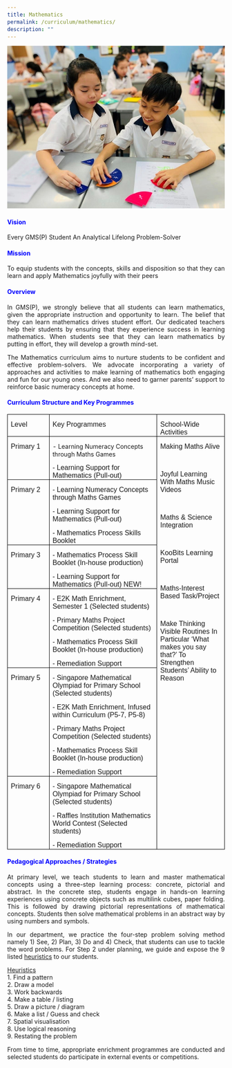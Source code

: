 ```yaml
---
title: Mathematics
permalink: /curriculum/mathematics/
description: ""
---
```

![](/images/Math%20Page%20Photo%201.jpg)

<h4 style="color:blue;">Vision</h4>

<p style="text-align: justify;">Every GMS(P) Student An Analytical Lifelong Problem-Solver</p>

<h4 style="color:blue;">Mission</h4>

<p></p><p style="text-align: justify;">To equip students with the concepts, skills and disposition so that they can learn and apply Mathematics joyfully with their peers</p>

<h4 style="color:blue;">Overview</h4>

<p></p><p style="text-align: justify;">In GMS(P), we strongly believe that all students can learn mathematics, given the appropriate instruction and opportunity to learn. The belief that they can learn mathematics drives student effort. Our dedicated teachers help their students by ensuring that they experience success in learning mathematics. When students see that they can learn mathematics by putting in effort, they will develop a growth mind-set.

</p><p style="text-align: justify;">The Mathematics curriculum aims to nurture students to be confident and effective problem-solvers. We advocate incorporating a variety of approaches and activities to make learning of mathematics both engaging and fun for our young ones. And we also need to garner parents’ support to reinforce basic numeracy concepts at home.</p>

<h4 style="color:blue;">Curriculum Structure and Key Programmes</h4>

<table style="border-collapse:collapse;border:none;mso-border-alt:solid windowtext .5pt;
 mso-yfti-tbllook:1184;mso-padding-alt:0cm 5.4pt 0cm 5.4pt" cellpadding="0" cellspacing="0" border="1" class="MsoTableGrid"><tbody><tr style="mso-yfti-irow:0;mso-yfti-firstrow:yes"><td style="width:74.75pt;border:solid windowtext 1.0pt;
  mso-border-alt:solid windowtext .5pt;padding:0cm 5.4pt 0cm 5.4pt" valign="top" width="100"><p style="margin-bottom:0cm;line-height:normal" class="MsoNormal"><span style="font-size:12.0pt;font-family:&quot;Arial&quot;,sans-serif;mso-ansi-language:
  EN-SG" lang="EN-SG">Level</span></p></td><td style="width:247.5pt;border:solid windowtext 1.0pt;
  border-left:none;mso-border-left-alt:solid windowtext .5pt;mso-border-alt:
  solid windowtext .5pt;padding:0cm 5.4pt 0cm 5.4pt" valign="top" width="330"><p style="margin-bottom:0cm;line-height:normal" class="MsoNormal"><span style="font-size:12.0pt;font-family:&quot;Arial&quot;,sans-serif;mso-ansi-language:
  EN-SG" lang="EN-SG">Key Programmes</span></p></td><td style="width:133.95pt;border:solid windowtext 1.0pt;
  border-left:none;mso-border-left-alt:solid windowtext .5pt;mso-border-alt:
  solid windowtext .5pt;padding:0cm 5.4pt 0cm 5.4pt" valign="top" width="179"><p style="margin-bottom:0cm;text-align:justify;text-justify:
  inter-ideograph;line-height:normal" class="MsoNormal"><span style="font-size:12.0pt;
  font-family:&quot;Arial&quot;,sans-serif;mso-ansi-language:EN-SG" lang="EN-SG">School-Wide Activities</span></p></td></tr><tr style="mso-yfti-irow:1"><td style="width:74.75pt;border:solid windowtext 1.0pt;
  border-top:none;mso-border-top-alt:solid windowtext .5pt;mso-border-alt:solid windowtext .5pt;
  padding:0cm 5.4pt 0cm 5.4pt" valign="top" width="100"><p style="margin-bottom:0cm;line-height:normal" class="MsoNormal"><span style="font-size:12.0pt;font-family:&quot;Arial&quot;,sans-serif;mso-ansi-language:
  EN-SG" lang="EN-SG">Primary 1</span></p></td><td style="width:247.5pt;border-top:none;border-left:
  none;border-bottom:solid windowtext 1.0pt;border-right:solid windowtext 1.0pt;
  mso-border-top-alt:solid windowtext .5pt;mso-border-left-alt:solid windowtext .5pt;
  mso-border-alt:solid windowtext .5pt;padding:0cm 5.4pt 0cm 5.4pt" valign="top" width="330"><p style="margin-bottom:0cm;line-height:normal" class="MsoNormal"><span style="font-size:12.0pt;font-family:&quot;Arial&quot;,sans-serif;mso-ansi-language:
  EN-SG" lang="EN-SG"></span>- Learning Numeracy Concepts through Maths Games</p><p style="margin-bottom:0cm;line-height:normal" class="MsoNormal"><span style="font-size:12.0pt;font-family:&quot;Arial&quot;,sans-serif;mso-ansi-language:
  EN-SG" lang="EN-SG">- Learning Support for Mathematics (Pull-out)</span></p></td><td style="width:133.95pt;border-top:none;
  border-left:none;border-bottom:solid windowtext 1.0pt;border-right:solid windowtext 1.0pt;
  mso-border-top-alt:solid windowtext .5pt;mso-border-left-alt:solid windowtext .5pt;
  mso-border-alt:solid windowtext .5pt;padding:0cm 5.4pt 0cm 5.4pt" valign="top" rowspan="6" width="179"><p style="margin-bottom:0cm;line-height:normal" class="MsoNormal"><span style="font-size:12.0pt;font-family:&quot;Arial&quot;,sans-serif;mso-ansi-language:
  EN-SG" lang="EN-SG">Making Maths Alive</span></p><p style="margin-bottom:0cm;line-height:normal" class="MsoNormal"><span style="font-size:12.0pt;font-family:&quot;Arial&quot;,sans-serif;mso-ansi-language:
  EN-SG" lang="EN-SG">&nbsp;</span></p><p style="margin-bottom:0cm;line-height:normal" class="MsoNormal"><span style="font-size:12.0pt;font-family:&quot;Arial&quot;,sans-serif;mso-ansi-language:
  EN-SG" lang="EN-SG">Joyful Learning With Maths Music Videos</span></p><p style="margin-bottom:0cm;line-height:normal" class="MsoNormal"><span style="font-size:12.0pt;font-family:&quot;Arial&quot;,sans-serif;mso-ansi-language:
  EN-SG" lang="EN-SG">&nbsp;</span></p><p style="margin-bottom:0cm;line-height:normal" class="MsoNormal"><span style="font-size:12.0pt;font-family:&quot;Arial&quot;,sans-serif;mso-ansi-language:
  EN-SG" lang="EN-SG">Maths &amp; Science Integration</span></p><p style="margin-bottom:0cm;line-height:normal" class="MsoNormal"><span style="font-size:12.0pt;font-family:&quot;Arial&quot;,sans-serif;mso-ansi-language:
  EN-SG" lang="EN-SG">&nbsp;</span></p><p style="margin-bottom:0cm;line-height:normal" class="MsoNormal"><span style="font-size:12.0pt;font-family:&quot;Arial&quot;,sans-serif;mso-ansi-language:
  EN-SG" lang="EN-SG">KooBits Learning Portal</span></p><p style="margin-bottom:0cm;line-height:normal" class="MsoNormal"><span style="font-size:12.0pt;font-family:&quot;Arial&quot;,sans-serif;mso-ansi-language:
  EN-SG" lang="EN-SG">&nbsp;</span></p><p style="margin-bottom:0cm;line-height:normal" class="MsoNormal"><span style="font-size:12.0pt;font-family:&quot;Arial&quot;,sans-serif;mso-ansi-language:
  EN-SG" lang="EN-SG">Maths-Interest Based Task/Project</span></p><p style="margin-bottom:0cm;line-height:normal" class="MsoNormal"><span style="font-size:12.0pt;font-family:&quot;Arial&quot;,sans-serif;mso-ansi-language:
  EN-SG" lang="EN-SG">&nbsp;</span></p><p style="margin-bottom:0cm;line-height:normal" class="MsoNormal"><span style="font-size:12.0pt;font-family:&quot;Arial&quot;,sans-serif;mso-ansi-language:
  EN-SG" lang="EN-SG">Make Thinking Visible Routines In Particular ‘What makes you say that?’ To Strengthen Students’ Ability to Reason</span></p><p style="margin-bottom:0cm;line-height:normal" class="MsoNormal"><span style="font-size:12.0pt;font-family:&quot;Arial&quot;,sans-serif;mso-ansi-language:
  EN-SG" lang="EN-SG">&nbsp;</span></p><p style="margin-bottom:0cm;line-height:normal" class="MsoNormal"><span style="font-size:12.0pt;font-family:&quot;Arial&quot;,sans-serif;mso-ansi-language:
  EN-SG" lang="EN-SG">&nbsp;</span></p></td></tr><tr style="mso-yfti-irow:2"><td style="width:74.75pt;border:solid windowtext 1.0pt;
  border-top:none;mso-border-top-alt:solid windowtext .5pt;mso-border-alt:solid windowtext .5pt;
  padding:0cm 5.4pt 0cm 5.4pt" valign="top" width="100"><p style="margin-bottom:0cm;line-height:normal" class="MsoNormal"><span style="font-size:12.0pt;font-family:&quot;Arial&quot;,sans-serif;mso-ansi-language:
  EN-SG" lang="EN-SG">Primary 2</span></p></td><td style="width:247.5pt;border-top:none;border-left:
  none;border-bottom:solid windowtext 1.0pt;border-right:solid windowtext 1.0pt;
  mso-border-top-alt:solid windowtext .5pt;mso-border-left-alt:solid windowtext .5pt;
  mso-border-alt:solid windowtext .5pt;padding:0cm 5.4pt 0cm 5.4pt" valign="top" width="330"><p style="margin-bottom:0cm;line-height:normal" class="MsoNormal"><span style="font-size:12.0pt;font-family:&quot;Arial&quot;,sans-serif;mso-ansi-language:
  EN-SG" lang="EN-SG">- Learning Numeracy Concepts through Maths Games</span></p><p style="margin-bottom:0cm;line-height:normal" class="MsoNormal"><span style="font-size:12.0pt;font-family:&quot;Arial&quot;,sans-serif;mso-ansi-language:
  EN-SG" lang="EN-SG">- Learning Support for Mathematics (Pull-out)</span></p><p style="margin-bottom:0cm;line-height:normal" class="MsoNormal"><span style="font-size:12.0pt;font-family:&quot;Arial&quot;,sans-serif;mso-ansi-language:
  EN-SG" lang="EN-SG">- Mathematics Process Skills Booklet</span></p></td></tr><tr style="mso-yfti-irow:3"><td style="width:74.75pt;border:solid windowtext 1.0pt;
  border-top:none;mso-border-top-alt:solid windowtext .5pt;mso-border-alt:solid windowtext .5pt;
  padding:0cm 5.4pt 0cm 5.4pt" valign="top" width="100"><p style="margin-bottom:0cm;line-height:normal" class="MsoNormal"><span style="font-size:12.0pt;font-family:&quot;Arial&quot;,sans-serif;mso-ansi-language:
  EN-SG" lang="EN-SG">Primary 3</span></p></td><td style="width:247.5pt;border-top:none;border-left:
  none;border-bottom:solid windowtext 1.0pt;border-right:solid windowtext 1.0pt;
  mso-border-top-alt:solid windowtext .5pt;mso-border-left-alt:solid windowtext .5pt;
  mso-border-alt:solid windowtext .5pt;padding:0cm 5.4pt 0cm 5.4pt" valign="top" width="330"><p style="margin-bottom:0cm;line-height:normal" class="MsoNormal"><span style="font-size:12.0pt;font-family:&quot;Arial&quot;,sans-serif;mso-ansi-language:
  EN-SG" lang="EN-SG">- Mathematics Process Skill Booklet (In-house production)</span></p><p style="margin-bottom:0cm;line-height:normal" class="MsoNormal"><span style="font-size:12.0pt;font-family:&quot;Arial&quot;,sans-serif;mso-ansi-language:
  EN-SG" lang="EN-SG">- Learning Support for Mathematics (Pull-out) NEW!</span></p></td></tr><tr style="mso-yfti-irow:4"><td style="width:74.75pt;border:solid windowtext 1.0pt;
  border-top:none;mso-border-top-alt:solid windowtext .5pt;mso-border-alt:solid windowtext .5pt;
  padding:0cm 5.4pt 0cm 5.4pt" valign="top" width="100"><p style="margin-bottom:0cm;line-height:normal" class="MsoNormal"><span style="font-size:12.0pt;font-family:&quot;Arial&quot;,sans-serif;mso-ansi-language:
  EN-SG" lang="EN-SG">Primary 4</span></p></td><td style="width:247.5pt;border-top:none;border-left:
  none;border-bottom:solid windowtext 1.0pt;border-right:solid windowtext 1.0pt;
  mso-border-top-alt:solid windowtext .5pt;mso-border-left-alt:solid windowtext .5pt;
  mso-border-alt:solid windowtext .5pt;padding:0cm 5.4pt 0cm 5.4pt" valign="top" width="330"><p style="margin-bottom:0cm;line-height:normal" class="MsoNormal"><span style="font-size:12.0pt;font-family:&quot;Arial&quot;,sans-serif;mso-ansi-language:
  EN-SG" lang="EN-SG">- E2K Math Enrichment, Semester 1 (Selected students)</span></p><p style="margin-bottom:0cm;line-height:normal" class="MsoNormal"><span style="font-size:12.0pt;font-family:&quot;Arial&quot;,sans-serif;mso-ansi-language:
  EN-SG" lang="EN-SG">- Primary Maths Project Competition (Selected students)</span></p><p style="margin-bottom:0cm;line-height:normal" class="MsoNormal"><span style="font-size:12.0pt;font-family:&quot;Arial&quot;,sans-serif;mso-ansi-language:
  EN-SG" lang="EN-SG">- Mathematics Process Skill Booklet (In-house production)</span></p><p style="margin-bottom:0cm;line-height:normal" class="MsoNormal"><span style="font-size:12.0pt;font-family:&quot;Arial&quot;,sans-serif;mso-ansi-language:
  EN-SG" lang="EN-SG">- Remediation Support</span></p></td></tr><tr style="mso-yfti-irow:5"><td style="width:74.75pt;border:solid windowtext 1.0pt;
  border-top:none;mso-border-top-alt:solid windowtext .5pt;mso-border-alt:solid windowtext .5pt;
  padding:0cm 5.4pt 0cm 5.4pt" valign="top" width="100"><p style="margin-bottom:0cm;line-height:normal" class="MsoNormal"><span style="font-size:12.0pt;font-family:&quot;Arial&quot;,sans-serif;mso-ansi-language:
  EN-SG" lang="EN-SG">Primary 5</span></p></td><td style="width:247.5pt;border-top:none;border-left:
  none;border-bottom:solid windowtext 1.0pt;border-right:solid windowtext 1.0pt;
  mso-border-top-alt:solid windowtext .5pt;mso-border-left-alt:solid windowtext .5pt;
  mso-border-alt:solid windowtext .5pt;padding:0cm 5.4pt 0cm 5.4pt" valign="top" width="330"><p style="margin-bottom:0cm;line-height:normal" class="MsoNormal"><span style="font-size:12.0pt;font-family:&quot;Arial&quot;,sans-serif;mso-ansi-language:
  EN-SG" lang="EN-SG">- Singapore Mathematical Olympiad for Primary School (Selected students)</span></p><p style="margin-bottom:0cm;line-height:normal" class="MsoNormal"><span style="font-size:12.0pt;font-family:&quot;Arial&quot;,sans-serif;mso-ansi-language:
  EN-SG" lang="EN-SG">- E2K Math Enrichment, Infused within Curriculum (P5-7, P5-8)</span></p><p style="margin-bottom:0cm;line-height:normal" class="MsoNormal"><span style="font-size:12.0pt;font-family:&quot;Arial&quot;,sans-serif;mso-ansi-language:
  EN-SG" lang="EN-SG">- Primary Maths Project Competition (Selected students)</span></p><p style="margin-bottom:0cm;line-height:normal" class="MsoNormal"><span style="font-size:12.0pt;font-family:&quot;Arial&quot;,sans-serif;mso-ansi-language:
  EN-SG" lang="EN-SG">- Mathematics Process Skill Booklet (In-house production)</span></p><p style="margin-bottom:0cm;line-height:normal" class="MsoNormal"><span style="font-size:12.0pt;font-family:&quot;Arial&quot;,sans-serif;mso-ansi-language:
  EN-SG" lang="EN-SG">- Remediation Support</span></p></td></tr><tr style="mso-yfti-irow:6;mso-yfti-lastrow:yes"><td style="width:74.75pt;border:solid windowtext 1.0pt;
  border-top:none;mso-border-top-alt:solid windowtext .5pt;mso-border-alt:solid windowtext .5pt;
  padding:0cm 5.4pt 0cm 5.4pt" valign="top" width="100"><p style="margin-bottom:0cm;line-height:normal" class="MsoNormal"><span style="font-size:12.0pt;font-family:&quot;Arial&quot;,sans-serif;mso-ansi-language:
  EN-SG" lang="EN-SG">Primary 6</span></p></td><td style="width:247.5pt;border-top:none;border-left:
  none;border-bottom:solid windowtext 1.0pt;border-right:solid windowtext 1.0pt;
  mso-border-top-alt:solid windowtext .5pt;mso-border-left-alt:solid windowtext .5pt;
  mso-border-alt:solid windowtext .5pt;padding:0cm 5.4pt 0cm 5.4pt" valign="top" width="330"><p style="margin-bottom:0cm;line-height:normal" class="MsoNormal"><span style="font-size:12.0pt;font-family:&quot;Arial&quot;,sans-serif;mso-ansi-language:
  EN-SG" lang="EN-SG">- Singapore Mathematical Olympiad for Primary School (Selected students)</span></p><p style="margin-bottom:0cm;line-height:normal" class="MsoNormal"><span style="font-size:12.0pt;font-family:&quot;Arial&quot;,sans-serif;mso-ansi-language:
  EN-SG" lang="EN-SG">- Raffles Institution Mathematics World Contest (Selected students)</span></p><p style="margin-bottom:0cm;line-height:normal" class="MsoNormal"><span style="font-size:12.0pt;font-family:&quot;Arial&quot;,sans-serif;mso-ansi-language:
  EN-SG" lang="EN-SG">- Remediation Support</span></p></td></tr></tbody></table><p></p>

<h4 style="color:blue;">Pedagogical Approaches / Strategies</h4>

<p></p><p style="text-align: justify;">At primary level, we teach students to learn and master mathematical concepts using a three-step learning process: concrete, pictorial and abstract. In the concrete step, students engage in hands-on learning experiences using concrete objects such as multilink cubes, paper folding. This is followed by drawing pictorial representations of mathematical concepts. Students then solve mathematical problems in an abstract way by using numbers and symbols.

</p><p style="text-align: justify;">In our department, we practice the four-step problem solving method namely 1) See, 2) Plan, 3) Do and 4) Check, that students can use to tackle the word problems. For Step 2 under planning, we guide and expose the 9 listed <u>heuristics</u> to our students. <br> 
  
<u>Heuristics</u><br>
1.&nbsp;Find a pattern  <br>
2. Draw a model  <br>
3. Work backwards <br> 
4. Make a table / listing  <br>
5. Draw a picture / diagram  <br>
6. Make a list / Guess and check  <br>
7. Spatial visualisation  <br>
8. Use logical reasoning  <br>
9. Restating the problem</p>

<p style="text-align: justify;">From time to time, appropriate enrichment programmes are conducted and selected students do participate in external events or competitions.</p>